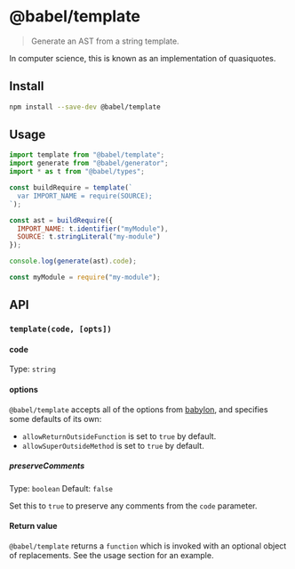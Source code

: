 # @babel/template

> Generate an AST from a string template.

In computer science, this is known as an implementation of quasiquotes.

## Install

```sh
npm install --save-dev @babel/template
```

## Usage

```js
import template from "@babel/template";
import generate from "@babel/generator";
import * as t from "@babel/types";

const buildRequire = template(`
  var IMPORT_NAME = require(SOURCE);
`);

const ast = buildRequire({
  IMPORT_NAME: t.identifier("myModule"),
  SOURCE: t.stringLiteral("my-module")
});

console.log(generate(ast).code);
```

```js
const myModule = require("my-module");
```

## API

### `template(code, [opts])`

#### code

Type: `string`

#### options

`@babel/template` accepts all of the options from [babylon], and specifies
some defaults of its own:

* `allowReturnOutsideFunction` is set to `true` by default.
* `allowSuperOutsideMethod` is set to `true` by default.

##### preserveComments

Type: `boolean`
Default: `false`

Set this to `true` to preserve any comments from the `code` parameter.

#### Return value

`@babel/template` returns a `function` which is invoked with an optional object
of replacements. See the usage section for an example.

[babylon]: https://github.com/babel/babylon#options
